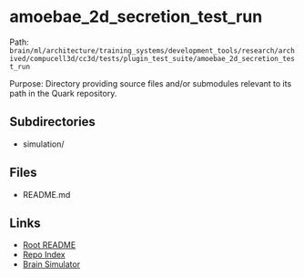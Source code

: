 # amoebae_2d_secretion_test_run

Path: `brain/ml/architecture/training_systems/development_tools/research/archived/compucell3d/cc3d/tests/plugin_test_suite/amoebae_2d_secretion_test_run`

Purpose: Directory providing source files and/or submodules relevant to its path in the Quark repository.

## Subdirectories
- simulation/

## Files
- README.md

## Links
- [Root README](../../../../../../../../../../../README.md)
- [Repo Index](../../../../../../../../../../../repo_index.json)
- [Brain Simulator](../../../../../../../../../../../brain/architecture/brain_simulator.py)

